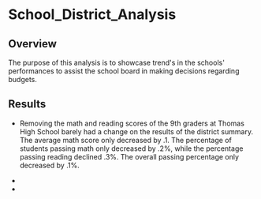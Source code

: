 # School_District_Analysis


## Overview
The purpose of this analysis is to showcase trend's in the schools' performances to assist the school board in making decisions regarding budgets.


## Results
- Removing the math and reading scores of the 9th graders at Thomas High School barely had a change on the results of the district summary. The average math score only decreased by .1. The percentage of students passing math only decreased by .2%, while the percentage passing reading declined .3%. The overall passing percentage only decreased by .1%.

-

-
